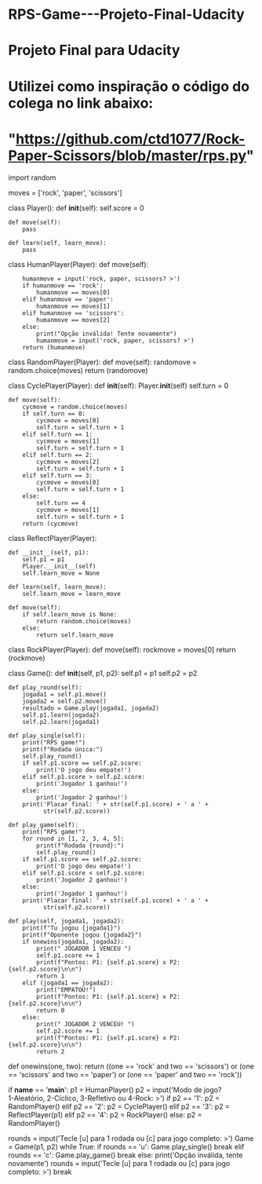 # RPS-Game---Projeto-Final-Udacity
# Projeto Final para Udacity
# Utilizei como inspiração o código do colega no link abaixo:
# "https://github.com/ctd1077/Rock-Paper-Scissors/blob/master/rps.py"

import random

moves = ['rock', 'paper', 'scissors']


class Player():
    def __init__(self):
        self.score = 0

    def move(self):
        pass

    def learn(self, learn_move):
        pass


class HumanPlayer(Player):
    def move(self):

        humanmove = input('rock, paper, scissors? >')
        if humanmove == 'rock':
            humanmove == moves[0]
        elif humanmove == 'paper':
            humanmove == moves[1]
        elif humanmove == 'scissors':
            humanmove == moves[2]
        else:
            print("Opção inválida! Tente novamente")
            humanmove = input('rock, paper, scissors? >')
        return (humanmove)


class RandomPlayer(Player):
    def move(self):
        randomove = random.choice(moves)
        return (randomove)


class CyclePlayer(Player):
    def __init__(self):
        Player.__init__(self)
        self.turn = 0

    def move(self):
        cycmove = random.choice(moves)
        if self.turn == 0:
            cycmove = moves[0]
            self.turn = self.turn + 1
        elif self.turn == 1:
            cycmove = moves[1]
            self.turn = self.turn + 1
        elif self.turn == 2:
            cycmove = moves[2]
            self.turn = self.turn + 1
        elif self.turn == 3:
            cycmove = moves[0]
            self.turn = self.turn + 1
        else:
            self.turn == 4
            cycmove = moves[1]
            self.turn = self.turn + 1
        return (cycmove)


class ReflectPlayer(Player):

    def __init__(self, p1):
        self.p1 = p1
        Player.__init__(self)
        self.learn_move = None

    def learn(self, learn_move):
        self.learn_move = learn_move

    def move(self):
        if self.learn_move is None:
            return random.choice(moves)
        else:
            return self.learn_move


class RockPlayer(Player):
    def move(self):
        rockmove = moves[0]
        return (rockmove)


class Game():
    def __init__(self, p1, p2):
        self.p1 = p1
        self.p2 = p2

    def play_round(self):
        jogada1 = self.p1.move()
        jogada2 = self.p2.move()
        resultado = Game.play(jogada1, jogada2)
        self.p1.learn(jogada2)
        self.p2.learn(jogada1)

    def play_single(self):
        print("RPS game!")
        print(f"Rodada única:")
        self.play_round()
        if self.p1.score == self.p2.score:
            print('O jogo deu empate!')
        elif self.p1.score > self.p2.score:
            print('Jogador 1 ganhou!')
        else:
            print('Jogador 2 ganhou!')
        print('Placar final: ' + str(self.p1.score) + ' a ' +
              str(self.p2.score))

    def play_game(self):
        print("RPS game!")
        for round in [1, 2, 3, 4, 5]:
            print(f"Rodada {round}:")
            self.play_round()
        if self.p1.score == self.p2.score:
            print('O jogo deu empate!')
        elif self.p1.score < self.p2.score:
            print('Jogador 2 ganhou!')
        else:
            print('Jogador 1 ganhou!')
        print('Placar final: ' + str(self.p1.score) + ' a ' +
              str(self.p2.score))

    def play(self, jogada1, jogada2):
        print(f"Tu jogou {jogada1}")
        print(f"Oponente jogou {jogada2}")
        if onewins(jogada1, jogada2):
            print(" JOGADOR 1 VENCEU ")
            self.p1.score += 1
            print(f"Pontos: P1: {self.p1.score} x P2: {self.p2.score}\n\n")
            return 1
        elif (jogada1 == jogada2):
            print("EMPATOU!")
            print(f"Pontos: P1: {self.p1.score} x P2: {self.p2.score}\n\n")
            return 0
        else:
            print(" JOGADOR 2 VENCEU! ")
            self.p2.score += 1
            print(f"Pontos: P1: {self.p1.score} x P2: {self.p2.score}\n\n")
            return 2


def onewins(one, two):
    return ((one == 'rock' and two == 'scissors') or
            (one == 'scissors' and two == 'paper') or
            (one == 'paper' and two == 'rock'))


if __name__ == '__main__':
    p1 = HumanPlayer()
    p2 = input('Modo de jogo?\
   1-Aleatório, 2-Cíclico, 3-Refletivo ou 4-Rock: >')
if p2 == '1':
    p2 = RandomPlayer()
elif p2 == '2':
    p2 = CyclePlayer()
elif p2 == '3':
    p2 = ReflectPlayer(p1)
elif p2 == '4':
    p2 = RockPlayer()
else:
    p2 = RandomPlayer()

rounds = input('Tecle [u] para 1 rodada ou [c] para jogo completo: >')
Game = Game(p1, p2)
while True:
    if rounds == 'u':
        Game.play_single()
        break
    elif rounds == 'c':
        Game.play_game()
        break
    else:
        print('Opção inválida, tente novamente')
        rounds = input('Tecle [u] para 1 rodada ou [c] para jogo completo: >')
        break


